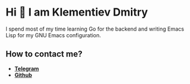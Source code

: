 # Hi 👋 I am Klementiev Dmitry

I spend most of my time learning Go for the backend and writing Emacs Lisp for my GNU Emacs configuration.

## How to contact me?

- [**Telegram**](https://t.me/klvdmyyy)
- [**Github**](https://github.com/klvdmyyy)
